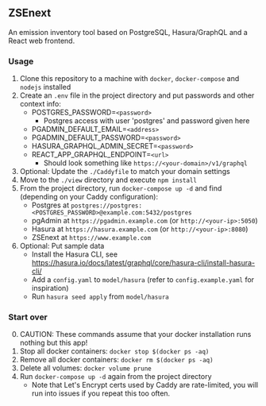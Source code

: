 ## ZSEnext
An emission inventory tool based on PostgreSQL, Hasura/GraphQL and a React web frontend.

### Usage
1. Clone this repository to a machine with `docker`, `docker-compose` and `nodejs` installed
2. Create an `.env` file in the project directory and put passwords and other context info:
   - POSTGRES_PASSWORD=`<password>`
     - Postgres access with user 'postgres' and password given here
   - PGADMIN_DEFAULT_EMAIL=`<address>`
   - PGADMIN_DEFAULT_PASSWORD=`<password>`
   - HASURA_GRAPHQL_ADMIN_SECRET=`<password>`
   - REACT_APP_GRAPHQL_ENDPOINT=`<url>`
     - Should look something like `https://<your-domain>/v1/graphql` 
3. Optional: Update the `./Caddyfile` to match your domain settings
4. Move to the `./view` directory and execute `npm install`
5. From the project directory, run `docker-compose up -d` and find (depending on your Caddy configuration):
   - Postgres at `postgres://postgres:<POSTGRES_PASSWORD>@example.com:5432/postgres`
   - pgAdmin at `https://pgadmin.example.com` (or `http://<your-ip>:5050`)
   - Hasura at `https://hasura.example.com` (or `http://<your-ip>:8080`)
   - ZSEnext at `https://www.example.com`
6. Optional: Put sample data
   - Install the Hasura CLI, see https://hasura.io/docs/latest/graphql/core/hasura-cli/install-hasura-cli/
   - Add a `config.yaml` to `model/hasura` (refer to `config.example.yaml` for inspiration)
   - Run `hasura seed apply` from `model/hasura`

### Start over
0. CAUTION: These commands assume that your docker installation runs nothing but this app!
1. Stop all docker containers: `docker stop $(docker ps -aq)`
2. Remove all docker containers: `docker rm $(docker ps -aq)`
3. Delete all volumes: `docker volume prune`
4. Run `docker-compose up -d` again from the project directory
   - Note that Let's Encrypt certs used by Caddy are rate-limited, you will run into issues if you repeat this too often.
